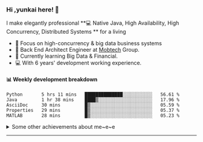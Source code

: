 ### Hi ,yunkai here! :wave: 

I make elegantly professional **💻 Native Java, High Availability, High Concurrency, Distributed Systems ** for a living

* 🧐   Focus on high-concurrency & big data business systems
* 💼   Back End Architect Engineer at [Mobtech](https://www.mob.com/) Group.
* 🌱   Currently learning Big Data & Financial.
* 💻   With 6 years' development working experience.

#### :bar_chart: Weekly development breakdown

<!--START_SECTION:waka-->
```text
Python       5 hrs 11 mins   ██████████████░░░░░░░░░░░   56.61 % 
Java         1 hr 38 mins    ████▒░░░░░░░░░░░░░░░░░░░░   17.96 % 
AsciiDoc     30 mins         █▒░░░░░░░░░░░░░░░░░░░░░░░   05.59 % 
Properties   29 mins         █▒░░░░░░░░░░░░░░░░░░░░░░░   05.37 % 
MATLAB       28 mins         █▒░░░░░░░░░░░░░░░░░░░░░░░   05.23 % 
```
<!--END_SECTION:waka-->

<details>
  <summary>Some other achievements about me~e~e</summary>
  <br>

* 👑   Some GitHub statistical reports:

<p align="center">
<img align="center" src="https://github-readme-stats.vercel.app/api/top-langs/?username=JanYunkai&hide_langs_below=1&theme=default&line_height=27&layout=compact" />
<img align="center" src="https://github-readme-stats.vercel.app/api?username=JanYunkai&show_icons=true&count_private=true&include_all_commits=true&line_height=21&layout=compact" alt="halfrost's Github Stats" />
<img align="center" src="https://github-profile-trophy.vercel.app/?username=JanYunkai&column=7" alt="JanYunkai's Github Trophy" />
</p>

</details>

---
